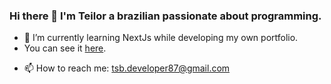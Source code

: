 ### Hi there 👋 I'm Teilor a brazilian passionate about programming. ###

<!-- - 🔭 I’m currently working on ... -->
- 🌱 I’m currently learning NextJs while developing my own portfolio.
- You can see it <a target="_blank" href="https://teilorwebdev.vercel.app/">here</a>.
<!-- - 👯 I’m looking to collaborate on ... -->
<!-- - 🤔 I’m looking for help with ... -->
<!-- - 💬 Ask me about ... -->
- 📫 How to reach me: tsb.developer87@gmail.com
<!-- - 😄 Pronouns: ... -->
<!-- - ⚡ Fun fact: ... -->
